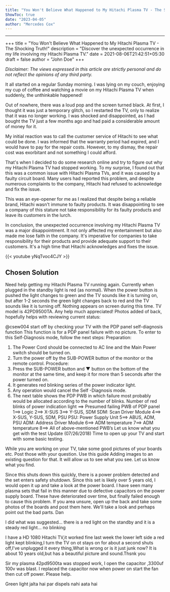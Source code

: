 ```yaml
---
title: "You Won't Believe What Happened to My Hitachi Plasma TV - The Shocking Truth!"
ShowToc: true 
date: "2023-04-05"
author: "Mercedes Cox"
---
```

*****
+++
title = "You Won't Believe What Happened to My Hitachi Plasma TV - The Shocking Truth!"
description = "Discover the unexpected occurrence in my life involving my Hitachi Plasma TV."
date = 2021-08-06T21:42:51+05:30
draft = false
author = "John Doe"
+++

*Disclaimer: The views expressed in this article are strictly personal and do not reflect the opinions of any third party.*

It all started on a regular Sunday morning. I was lying on my couch, enjoying my cup of coffee and watching a movie on my Hitachi Plasma TV when suddenly, the unthinkable happened!

Out of nowhere, there was a loud pop and the screen turned black. At first, I thought it was just a temporary glitch, so I restarted the TV, only to realize that it was no longer working. I was shocked and disappointed, as I had bought the TV just a few months ago and had paid a considerable amount of money for it.

My initial reaction was to call the customer service of Hitachi to see what could be done. I was informed that the warranty period had expired, and I would have to pay for the repair costs. However, to my dismay, the repair cost was exorbitant and not something I could afford.

That's when I decided to do some research online and try to figure out why my Hitachi Plasma TV had stopped working. To my surprise, I found out that this was a common issue with Hitachi Plasma TVs, and it was caused by a faulty circuit board. Many users had reported this problem, and despite numerous complaints to the company, Hitachi had refused to acknowledge and fix the issue.

This was an eye-opener for me as I realized that despite being a reliable brand, Hitachi wasn't immune to faulty products. It was disappointing to see a company of this stature not take responsibility for its faulty products and leave its customers in the lurch.

In conclusion, the unexpected occurrence involving my Hitachi Plasma TV was a major disappointment. It not only affected my entertainment but also made me lose faith in the company. It's imperative for companies to take responsibility for their products and provide adequate support to their customers. It's a high time that Hitachi acknowledges and fixes the issue.

{{< youtube yNqTvoc4CJY >}} 



## Chosen Solution
 Need help getting my Hitachi Plasma TV running again. Currently when plugged in the standby light is red (as normal). When the power button is pushed the light changes to green and the TV sounds like it is turning on, but after 1-2 seconds the green light changes back to red and the TV sounds like it is turning off.  Nothing appears on screen during this time.
TV model is 42PD9500TA.  Any help much appreciated!
Photos added of back, hopefully helps with reviewing current status:

 @csew004 start off by checking your TV with the PDP panel self-diagnosis function
This function is for a PDP panel failure with no picture.
To enter to this Self-Diagnosis mode, follow the next steps:
Preparation:
1) The Power Cord should be connected to AC line and the Main Power switch should be turned on.
2) Turn the power off by the SUB-POWER button of the monitor or the remote control.
Procedure:
1) Press the SUB-POWER button and ▼ button on the bottom of the monitor at the same time, and keep it for more than 5 seconds after the power turned on.
2) It generates red blinking series of the power indicator light.
3) Any operation would cancel the Self -Diagnosis mode.
4) The next table shows the PDP PWB in which failure most probably would be allocated according to the number of blinks.
Number of red blinks of power indication light ==> Presumed failing PWB of PDP panel
1==> Logic
2==> X-SUS
3==> Y-SUS, SDM SDM: Scan Driver Module
4==> X-SUS, Y-SUS, SDM, PSU PSU: Power Supply Unit
5==> ABUS, ADM, PSU ADM: Address Driver Module
6==> ADM temperature
7==> ADM temperature
8==> All of above-mentioned PWB’s
Let us know what you get with the test
Update (07/26/2018)
Time to open up your TV and start with some basic testing.

While you are working on your TV, take some good pictures of your boards etc. Post those with your question. Use this guide Adding images to an existing question for that. It will allow us to see what you see.
Let us know what you find.

 Since this shuts down this quickly, there is a power problem detected and the set enters safety shutdown.  Since this set is likely over 5 years old, I would open it up and take a look at the power board.  I have seen many plasma sets that fail in this manner due to defective capacitors on the power supply board.  These have deteriorated  over time, but finally failed enough to cause this problem.  If you area unsure, open up the back and take some photos of the boards and post them here. We'll take a look and perhaps point out the bad parts.
Dan

 I did what was suggested… there is a red light on the standby and it is a steady red light… no blinking

 I have a HD 1080 Hitachi TV,it worked fine last week the lower left side a red light kept blinking,I turn the TV on ot stays on for about a second shuts off,I've unplugged it every thing,What is wrong or is it just junk now? It is about 10 years old,but has a beautiful picture and sound.Thsnk you

 Sir my plasma 42pd9500ta was stopped work, I open the capacitor ,3300uf 100v was blast. I replaced the capacitor now when power on start the fan then cut off power. Please help.

 Green light jalta hai par dispels nahi aata hai




